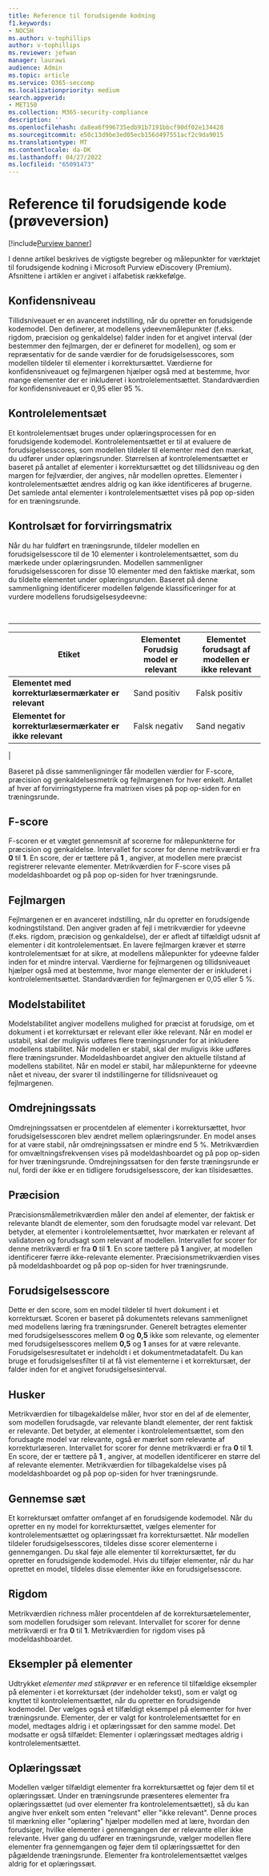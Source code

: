 ```yaml
---
title: Reference til forudsigende kodning
f1.keywords:
- NOCSH
ms.author: v-tophillips
author: v-tophillips
ms.reviewer: jefwan
manager: laurawi
audience: Admin
ms.topic: article
ms.service: O365-seccomp
ms.localizationpriority: medium
search.appverid:
- MET150
ms.collection: M365-security-compliance
description: ''
ms.openlocfilehash: da8ea6f996735edb91b7191bbcf90df02e134428
ms.sourcegitcommit: e50c13d9be3ed05ecb156d497551acf2c9da9015
ms.translationtype: MT
ms.contentlocale: da-DK
ms.lasthandoff: 04/27/2022
ms.locfileid: "65091473"
---
```

# <a name="predictive-coding-reference-preview"></a>Reference til forudsigende kode (prøveversion)

[!include[Purview banner](../includes/purview-rebrand-banner.md)]

I denne artikel beskrives de vigtigste begreber og målepunkter for værktøjet til forudsigende kodning i Microsoft Purview eDiscovery (Premium). Afsnittene i artiklen er angivet i alfabetisk rækkefølge.

## <a name="confidence-level"></a>Konfidensniveau

Tillidsniveauet er en avanceret indstilling, når du opretter en forudsigende kodemodel. Den definerer, at modellens ydeevnemålepunkter (f.eks. rigdom, præcision og genkaldelse) falder inden for et angivet interval (der bestemmer den fejlmargen, der er defineret for modellen), og som er repræsentativ for de sande værdier for de forudsigelsesscores, som modellen tildeler til elementer i korrektursættet. Værdierne for konfidensniveauet og fejlmargenen hjælper også med at bestemme, hvor mange elementer der er inkluderet i kontrolelementsættet. Standardværdien for konfidensniveauet er 0,95 eller 95 %.

## <a name="control-set"></a>Kontrolelementsæt

Et kontrolelementsæt bruges under oplæringsprocessen for en forudsigende kodemodel. Kontrolelementsættet er til at evaluere de forudsigelsesscores, som modellen tildeler til elementer med den mærkat, du udfører under oplæringsrunder. Størrelsen af kontrolelementsættet er baseret på antallet af elementer i korrektursættet og det tillidsniveau og den margen for fejlværdier, der angives, når modellen oprettes. Elementer i kontrolelementsættet ændres aldrig og kan ikke identificeres af brugerne. Det samlede antal elementer i kontrolelementsættet vises på pop op-siden for en træningsrunde.

## <a name="control-set-confusion-matrix"></a>Kontrolsæt for forvirringsmatrix

Når du har fuldført en træningsrunde, tildeler modellen en forudsigelsesscore til de 10 elementer i kontrolelementsættet, som du mærkede under oplæringsrunden. Modellen sammenligner forudsigelsesscoren for disse 10 elementer med den faktiske mærkat, som du tildelte elementet under oplæringsrunden. Baseret på denne sammenligning identificerer modellen følgende klassificeringer for at vurdere modellens forudsigelsesydeevne:

<br>

****

|Etiket|Elementet Forudsig model er relevant|Elementet forudsagt af modellen er ikke relevant|
|---|---|---|
|**Elementet med korrekturlæsermærkater er relevant**|Sand positiv|Falsk positiv|
|**Elementet for korrekturlæsermærkater er ikke relevant**|Falsk negativ|Sand negativ|
|

Baseret på disse sammenligninger får modellen værdier for F-score, præcision og genkaldelsesmetrik og fejlmargenen for hver enkelt. Antallet af hver af forvirringstyperne fra matrixen vises på pop op-siden for en træningsrunde.

## <a name="f-score"></a>F-score

F-scoren er et vægtet gennemsnit af scorerne for målepunkterne for præcision og genkaldelse.  Intervallet for scorer for denne metrikværdi er fra **0** til **1**. En score, der er tættere på **1** , angiver, at modellen mere præcist registrerer relevante elementer. Metrikværdien for F-score vises på modeldashboardet og på pop op-siden for hver træningsrunde.

## <a name="margin-of-error"></a>Fejlmargen

Fejlmargenen er en avanceret indstilling, når du opretter en forudsigende kodningstilstand. Den angiver graden af fejl i metrikværdier for ydeevne (f.eks. rigdom, præcision og genkaldelse), der er afledt af tilfældigt udsnit af elementer i dit kontrolelementsæt. En lavere fejlmargen kræver et større kontrolelementsæt for at sikre, at modellens målepunkter for ydeevne falder inden for et mindre interval. Værdierne for fejlmargenen og tillidsniveauet hjælper også med at bestemme, hvor mange elementer der er inkluderet i kontrolelementsættet. Standardværdien for fejlmargenen er 0,05 eller 5 %.

## <a name="model-stability"></a>Modelstabilitet

Modelstabilitet angiver modellens mulighed for præcist at forudsige, om et dokument i et korrektursæt er relevant eller ikke relevant. Når en model er ustabil, skal der muligvis udføres flere træningsrunder for at inkludere modellens stabilitet. Når modellen er stabil, skal der muligvis ikke udføres flere træningsrunder. Modeldashboardet angiver den aktuelle tilstand af modellens stabilitet. Når en model er stabil, har målepunkterne for ydeevne nået et niveau, der svarer til indstillingerne for tillidsniveauet og fejlmargenen.

## <a name="overturn-rate"></a>Omdrejningssats

Omdrejningssatsen er procentdelen af elementer i korrektursættet, hvor forudsigelsesscoren blev ændret mellem oplæringsrunder. En model anses for at være stabil, når omdrejningssatsen er mindre end 5 %. Metrikværdien for omvæltningsfrekvensen vises på modeldashboardet og på pop op-siden for hver træningsrunde. Omdrejningssatsen for den første træningsrunde er nul, fordi der ikke er en tidligere forudsigelsesscore, der kan tilsidesættes.

## <a name="precision"></a>Præcision

Præcisionsmålemetrikværdien måler den andel af elementer, der faktisk er relevante blandt de elementer, som den forudsagte model var relevant. Det betyder, at elementer i kontrolelementsættet, hvor mærkaten er relevant af validatoren og forudsagt som relevant af modellen. Intervallet for scorer for denne metrikværdi er fra **0** til **1**. En score tættere på **1** angiver, at modellen identificerer færre ikke-relevante elementer. Præcisionsmetrikværdien vises på modeldashboardet og på pop op-siden for hver træningsrunde.

## <a name="prediction-score"></a>Forudsigelsesscore

Dette er den score, som en model tildeler til hvert dokument i et korrektursæt. Scoren er baseret på dokumentets relevans sammenlignet med modellens læring fra træningsrunder. Generelt betragtes elementer med forudsigelsesscores mellem **0** og **0,5** ikke som relevante, og elementer med forudsigelsesscores mellem **0,5** og **1** anses for at være relevante. Forudsigelsesresultatet er indeholdt i et dokumentmetadatafelt. Du kan bruge et forudsigelsesfilter til at få vist elementerne i et korrektursæt, der falder inden for et angivet forudsigelsesinterval.

## <a name="recall"></a>Husker

Metrikværdien for tilbagekaldelse måler, hvor stor en del af de elementer, som modellen forudsagde, var relevante blandt elementer, der rent faktisk er relevante. Det betyder, at elementer i kontrolelementsættet, som den forudsagte model var relevante, også er mærket som relevante af korrekturlæseren. Intervallet for scorer for denne metrikværdi er fra **0** til **1**. En score, der er tættere på **1** , angiver, at modellen identificerer en større del af relevante elementer. Metrikværdien for tilbagekaldelse vises på modeldashboardet og på pop op-siden for hver træningsrunde.

## <a name="review-set"></a>Gennemse sæt

Et korrektursæt omfatter omfanget af en forudsigende kodemodel. Når du opretter en ny model for korrektursættet, vælges elementer for kontrolelementsættet og oplæringssæt fra korrektursættet. Når modellen tildeler forudsigelsesscores, tildeles disse scorer elementerne i gennemgangen. Du skal føje alle elementer til korrektursættet, før du opretter en forudsigende kodemodel. Hvis du tilføjer elementer, når du har oprettet en model, tildeles disse elementer ikke en forudsigelsesscore.

## <a name="richness"></a>Rigdom

Metrikværdien richness måler procentdelen af de korrektursætelementer, som modellen forudsiger som relevant. Intervallet for scorer for denne metrikværdi er fra **0** til **1**. Metrikværdien for rigdom vises på modeldashboardet.

## <a name="sampled-items"></a>Eksempler på elementer

Udtrykket *elementer med stikprøver* er en reference til tilfældige eksempler på elementer i et korrektursæt (der indeholder tekst), som er valgt og knyttet til kontrolelementsættet, når du opretter en forudsigende kodemodel. Der vælges også et tilfældigt eksempel på elementer for hver træningsrunde. Elementer, der er valgt for kontrolelementsættet for en model, medtages aldrig i et oplæringssæt for den samme model. Det modsatte er også tilfældet: Elementer i oplæringssæt medtages aldrig i kontrolelementsættet.

## <a name="training-set"></a>Oplæringssæt

Modellen vælger tilfældigt elementer fra korrektursættet og føjer dem til et oplæringssæt. Under en træningsrunde præsenteres elementer fra oplæringssættet (ud over elementer fra kontrolelementsættet), så du kan angive hver enkelt som enten "relevant" eller "ikke relevant". Denne proces til mærkning eller "oplæring" hjælper modellen med at lære, hvordan den forudsiger, hvilke elementer i gennemgangen der er relevante eller ikke relevante. Hver gang du udfører en træningsrunde, vælger modellen flere elementer fra gennemgangen og føjer dem til oplæringssættet for den pågældende træningsrunde. Elementer fra kontrolelementsættet vælges aldrig for et oplæringssæt.

